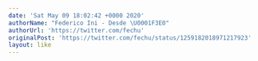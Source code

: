 ```yaml
---
date: 'Sat May 09 18:02:42 +0000 2020'
authorName: "Federico Ini - Desde \U0001F3E0"
authorUrl: 'https://twitter.com/fechu'
originalPost: 'https://twitter.com/fechu/status/1259182018971217923'
layout: like
---
```

